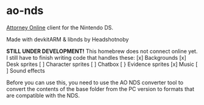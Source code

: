 # ao-nds

[Attorney Online](https://aceattorneyonline.com) client for the Nintendo DS.

Made with devkitARM & libnds by Headshotnoby

**STILL UNDER DEVELOPMENT!**
This homebrew does not connect online yet.
I still have to finish writing code that handles these:
[x] Backgrounds
[x] Desk sprites
[ ] Character sprites
[ ] Chatbox
[ } Evidence sprites
[x] Music
[ ] Sound effects

Before you can use this, you need to use the AO NDS converter tool
to convert the contents of the base folder from the PC version to formats that are compatible with the NDS.
